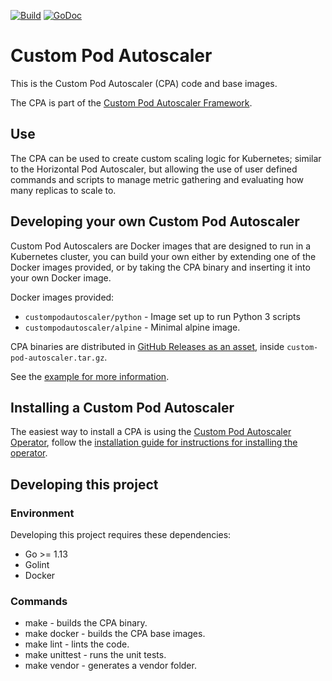 [![Build](https://github.com/jthomperoo/custom-pod-autoscaler/workflows/main/badge.svg)](https://github.com/jthomperoo/custom-pod-autoscaler/actions)
[![GoDoc](https://godoc.org/github.com/jthomperoo/custom-pod-autoscaler?status.svg)](https://godoc.org/github.com/jthomperoo/custom-pod-autoscaler)
# Custom Pod Autoscaler

This is the Custom Pod Autoscaler (CPA) code and base images.  

The CPA is part of the [Custom Pod Autoscaler Framework](https://github.com/jthomperoo/custom-pod-autoscaler/wiki/Custom-Pod-Autoscaler-Framework).  
## Use

The CPA can be used to create custom scaling logic for Kubernetes; similar to the Horizontal Pod Autoscaler, but allowing the use of user defined commands and scripts to manage metric gathering and evaluating how many replicas to scale to.

## Developing your own Custom Pod Autoscaler

Custom Pod Autoscalers are Docker images that are designed to run in a Kubernetes cluster, you can build your own either by extending one of the Docker images provided, or by taking the CPA binary and inserting it into your own Docker image.  

Docker images provided:

* `custompodautoscaler/python` - Image set up to run Python 3 scripts
* `custompodautoscaler/alpine` - Minimal alpine image.

CPA binaries are distributed in [GitHub Releases as an asset](https://github.com/jthomperoo/custom-pod-autoscaler/releases), inside `custom-pod-autoscaler.tar.gz`.

See the [example for more information](https://github.com/jthomperoo/custom-pod-autoscaler/tree/master/example).


## Installing a Custom Pod Autoscaler

The easiest way to install a CPA is using the [Custom Pod Autoscaler Operator](https://github.com/jthomperoo/custom-pod-autoscaler-operator), follow the [installation guide for instructions for installing the operator](https://github.com/jthomperoo/custom-pod-autoscaler-operator/blob/master/INSTALL.md).


## Developing this project
### Environment
Developing this project requires these dependencies:

* Go >= 1.13
* Golint
* Docker

### Commands

* make - builds the CPA binary.
* make docker - builds the CPA base images.
* make lint - lints the code.
* make unittest - runs the unit tests.
* make vendor - generates a vendor folder.